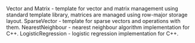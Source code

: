 Vector and Matrix - template for vector and matrix management using standard template library, matrices are managed using row-major storage layout.
SparseVector - template for sparse vectors and operations with them.
NearestNeighbour - nearest neighbour algorithm implementation for C++.
LogisticRegression - logistic regression implementation for C++.
